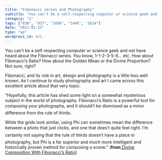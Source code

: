 ```yaml
---
title: "Fibonacci series and Photography"
subtitle: "You can’t be a self-respecting computer or science geek and not have heard about the Fibonacci serie..."
category: "1"
tags: ["838", "937", "1056", "1446", "1614"]
date: "2012-01-23"
type: "wp"
wordpress_id: 411
---
```

You can’t be a self-respecting computer or science geek and not have heard about the Fibonacci series. You know, 1-1-2-3-5-8… etc. How about Fibonacci’s Ratio? How about the Golden Mean or the Divine Proportion? Not sure, right?

Fibonacci, and its role in art, design and photography is a little less well known. As I continue to study photography and art I came across this excellent article about that very topic:

> 
“Hopefully, this article has shed some light on a somewhat mysterious subject in the world of photography. Fibonacci’s Ratio is a powerful tool for composing your photographs, and it should’t be dismissed as a minor difference from the rule of thirds.

While the grids look similar, using Phi can sometimes mean the difference between a photo that just clicks, and one that does’t quite feel right. I’m certainly not saying that the rule of thirds doesn’t have a place in photography, but Phi is a far superior and much more intelligent and historically proven method for composing a scene.” (**from**[ Divine Composition With Fibonacci’s Ratio](http://www.digital-photography-school.com/divine-composition-with-fibonaccis-ratio-the-rule-of-thirds-on-steroids))